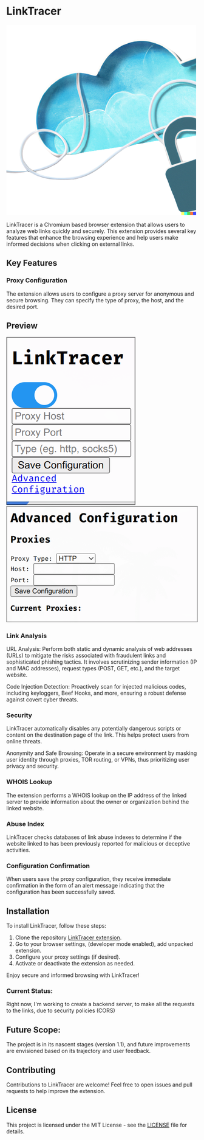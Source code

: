 # LinkTracer
![Texto Alternativo](logo2.png)

LinkTracer is a Chromium based browser extension that allows users to analyze web links quickly and securely. This extension provides several key features that enhance the browsing experience and help users make informed decisions when clicking on external links.

## Key Features

### Proxy Configuration
The extension allows users to configure a proxy server for anonymous and secure browsing. They can specify the type of proxy, the host, and the desired port.

## Preview
![Preview 1](sources/preview1)
![Preview 2](sources/preview2)

### Link Analysis
URL Analysis: Perform both static and dynamic analysis of web addresses (URLs) to mitigate the risks associated with fraudulent links and sophisticated phishing tactics. It involves scrutinizing sender information (IP and MAC addresses), request types (POST, GET, etc.), and the target website.

Code Injection Detection: Proactively scan for injected malicious codes, including keyloggers, Beef Hooks, and more, ensuring a robust defense against covert cyber threats.

### Security
LinkTracer automatically disables any potentially dangerous scripts or content on the destination page of the link. This helps protect users from online threats.

Anonymity and Safe Browsing: Operate in a secure environment by masking user identity through proxies, TOR routing, or VPNs, thus prioritizing user privacy and security.

### WHOIS Lookup
The extension performs a WHOIS lookup on the IP address of the linked server to provide information about the owner or organization behind the linked website.

### Abuse Index
LinkTracer checks databases of link abuse indexes to determine if the website linked to has been previously reported for malicious or deceptive activities.

### Configuration Confirmation
When users save the proxy configuration, they receive immediate confirmation in the form of an alert message indicating that the configuration has been successfully saved.

## Installation

To install LinkTracer, follow these steps:

1. Clone the repository [LinkTracer extension](#).
2. Go to your browser settings, (developer mode enabled), add unpacked extension.
3. Configure your proxy settings (if desired).
4. Activate or deactivate the extension as needed.

Enjoy secure and informed browsing with LinkTracer!

### Current Status:
Right now, I'm working to create a backend server, to make all the requests to the links, due to security policies (CORS)

## Future Scope:
The project is in its nascent stages (version 1.1), and future improvements are envisioned based on its trajectory and user feedback.

## Contributing

Contributions to LinkTracer are welcome! Feel free to open issues and pull requests to help improve the extension.

## License

This project is licensed under the MIT License - see the [LICENSE](LICENSE) file for details.
